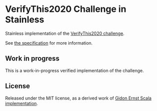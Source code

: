 
# VerifyThis2020 Challenge in Stainless

Stainless implementation of the [VerifyThis2020 challenge](https://verifythis.github.io).

See [the specification](specs/VerifyThisLongTerm.pdf) for more information.

## Work in progress

This is a work-in-progress verified implementation of the challenge.

## License

Released under the MIT license, as a derived work of [Gidon Ernst Scala implementation](https://github.com/gernst/verifythis2020).

